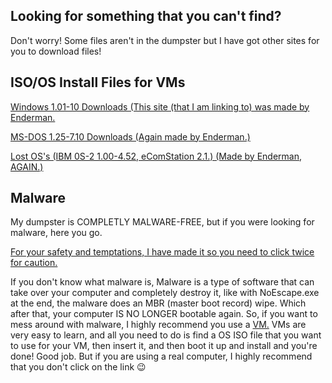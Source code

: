 ## Looking for something that you can't find?

Don't worry! Some files aren't in the dumpster but I have got other sites for you to download files!

## ISO/OS Install Files for VMs
[Windows 1.01-10 Downloads (This site (that I am linking to) was made by Enderman.](https://dl.malwarewatch.org/windows/)
 
[MS-DOS 1.25-7.10 Downloads (Again made by Enderman.)](https://dl.malwarewatch.org/ms-dos/)
 
[Lost OS's (IBM 0S-2 1.00-4.52, eComStation 2.1.) (Made by Enderman, AGAIN.)](https://dl.malwarewatch.org/oshalved/)

## Malware
My dumpster is COMPLETLY MALWARE-FREE, but if you were looking for malware, here you go.

[For your safety and temptations, I have made it so you need to click twice for caution.](malware.md)

If you don't know what malware is, Malware is a type of software that can take over your computer and completely destroy it, like with NoEscape.exe at the end, the malware does an MBR (master boot record) wipe. Which after that, your computer IS NO LONGER bootable again. So, if you want to mess around with malware, I highly recommend you use a [VM.](https://www.virtualbox.org/wiki/Downloads) VMs are very easy to learn, and all you need to do is find a OS ISO file that you want to use for your VM, then insert it, and then boot it up and install and you're done! Good job. But if you are using a real computer, I highly recommend that you don't click on the link 😉
